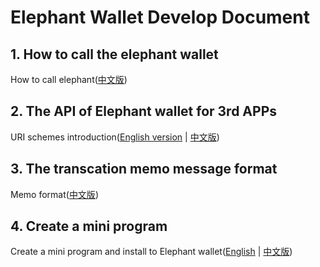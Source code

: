 # Elephant Wallet Develop Document

## 1. How to call the elephant wallet

How to call elephant([中文版](./how_to_call_elephant_cn.md))

## 2. The API of Elephant wallet for 3rd APPs

URI schemes introduction([English version](./elaphant_uri_schemes.md) | [中文版](./elaphant_uri_schemes_cn.md))

## 3. The transcation memo message format

Memo format([中文版](./elephant_memo_format_cn.md))

## 4. Create a mini program

Create a mini program and install to Elephant wallet([English](./capsule_guide/capsule_tools_en.md) | [中文版](./capsule_guide/capsule_tools_cn.md))
